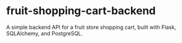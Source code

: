 # fruit-shopping-cart-backend
A simple backend API for a fruit store shopping cart, built with Flask, SQLAlchemy, and PostgreSQL.

